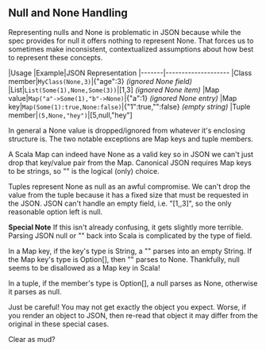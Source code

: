 ## Null and None Handling

Representing nulls and None is problematic in JSON because while the spec provides for null it offers nothing to represent None.  That forces us to sometimes make inconsistent, contextualized assumptions about how best to represent these concepts.

|Usage  |Example|JSON Representation
|-------|--------------------
|Class member|```MyClass(None,3)```|{"age":3}  *(ignored None field)*
|List|```List(Some(1),None,Some(3))```|[1,3] *(ignored None item)*
|Map value|```Map("a"->Some(1),"b"->None)```|{"a":1} *(ignored None entry)*
|Map key|```Map(Some(1):true,None:false)```|{"1":true,"":false} *(empty string)*
|Tuple member|```(5,None,"hey")```|[5,null,"hey"]

In general a None value is dropped/ignored from whatever it's enclosing structure is.  The two notable exceptions are Map keys and tuple members. 

A Scala Map can indeed have None as a valid key so in JSON we can't just drop that key/value pair from the Map.  Canonical JSON requires Map keys to be strings, so "" is the logical (only) choice.

Tuples represent None as null as an awful compromise.  We can't drop the value from the tuple because it has a fixed size that must be requested in the JSON.  JSON can't handle an empty field, i.e. "[1,,3]", so the only reasonable option left is null.  

**Special Note**
If this isn't already confusing, it gets slightly more terrible.  Parsing JSON null or "" back into Scala is complicated by the type of field.  

In a Map key, if the key's type is String, a "" parses into an empty String.  If the Map key's type is Option[], then "" parses to None.  Thankfully, null seems to be disallowed as a Map key in Scala!

In a tuple, if the member's type is Option[], a null parses as None, otherwise it parses as null.

Just be careful!  You may not get exactly the object you expect.  Worse, if you render an object to JSON, then re-read that object it may differ from the original in these special cases.

Clear as mud?
